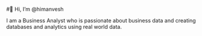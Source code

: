 #👋 Hi, I’m @himanvesh

I am a Business Analyst who is passionate about business data and creating databases and analytics using real world data. 



<!---
himanvesh/himanvesh is a ✨ special ✨ repository because its `README.md` (this file) appears on your GitHub profile.
You can click the Preview link to take a look at your changes.
--->

